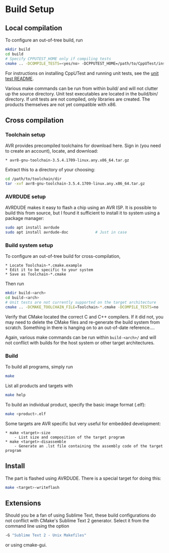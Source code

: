 # Build Setup


## Local compilation
To configure an out-of-tree build, run

```bash
mkdir build
cd build
# Specify CPPUTEST_HOME only if compiling tests
cmake .. -DCOMPILE_TESTS=<yes/no> -DCPPUTEST_HOME=/path/to/CppUTest/install/dir
```

For instructions on installing CppUTest and running unit tests, see the [unit test README](README_unit_tests.md).

Various make commands can be run from within build/ and will not clutter up the source directory.
Unit test executables are located in the build/bin/ directory.
If unit tests are not compiled, only libraries are created. The products themselves are not yet compatible with x86.


## Cross compilation

### Toolchain setup
AVR provides precompiled toolchains for download here.
Sign in (you need to create an account), locate, and download:

	* avr8-gnu-toolchain-3.5.4.1709-linux.any.x86_64.tar.gz

Extract this to a directory of your choosing:

```bash
cd /path/to/toolchain/dir
tar -xvf avr8-gnu-toolchain-3.5.4.1709-linux.any.x86_64.tar.gz
```


### AVRDUDE setup
AVRDUDE makes it easy to flash a chip using an AVR ISP.
It is possible to build this from source, but I found it sufficient to install it to system using a package manager:

```bash
sudo apt install avrdude
sudo apt install avrdude-doc			# Just in case
```


### Build system setup
To configure an out-of-tree build for cross-compilation,

    * Locate Toolchain-*.cmake.example
    * Edit it to be specific to your system
    * Save as Toolchain-*.cmake

Then run

```bash
mkdir build-<arch>
cd build-<arch>
# Unit tests are not currently supported on the target architecture
cmake .. -DCMAKE_TOOLCHAIN_FILE=Toolchain-*.cmake -DCOMPILE_TESTS=no
```

Verify that CMake located the correct C and C++ compilers.
If it did not, you may need to delete the CMake files and re-generate the build system from scratch. Something in there is hanging on to an out-of-date reference....

Again, various make commands can be run within ```build-<arch>/``` and will not conflict with builds for the host system or other target architectures.


### Build
To build all programs, simply run

```bash
make
```

List all products and targets with

```bash
make help
```

To build an individual product, specify the basic image format (.elf):

```bash
make <product>.elf
```

Some targets are AVR specific but very useful for embedded development:

	* make <target>-size
		- List size and composition of the target program
	* make <target>-disassemble
		- Generate an .lst file containing the assembly code of the target program


## Install
The part is flashed using AVRDUDE. There is a special target for doing this:

```bash
make <target>-writeflash
```


## Extensions
Should you be a fan of using Sublime Text, these build configurations do not conflict with CMake's Sublime Text 2 generator.
Select it from the command line using the option

```bash
-G "Sublime Text 2 - Unix Makefiles"
```

or using cmake-gui.
